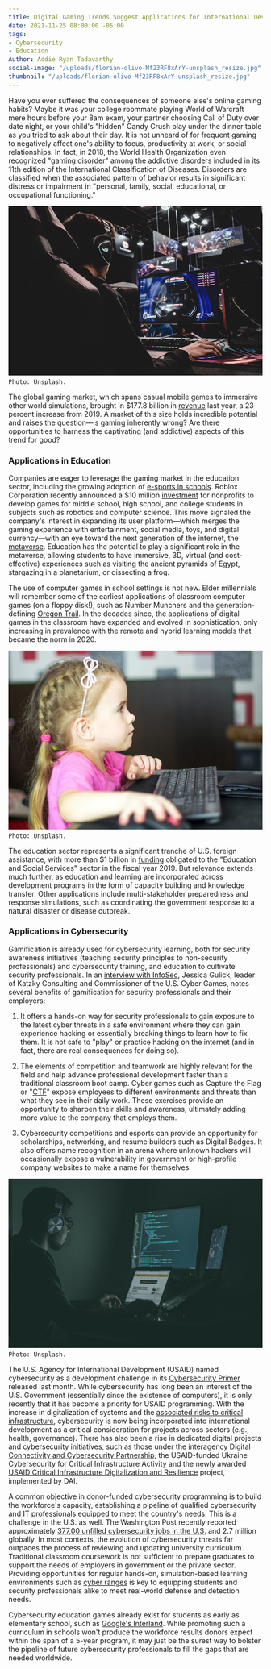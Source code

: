 ```yaml
---
title: Digital Gaming Trends Suggest Applications for International Development
date: 2021-11-25 08:00:00 -05:00
tags:
- Cybersecurity
- Education
Author: Addie Ryan Tadavarthy
social-image: "/uploads/florian-olivo-Mf23RF8xArY-unsplash_resize.jpg"
thumbnail: "/uploads/florian-olivo-Mf23RF8xArY-unsplash_resize.jpg"
---
```


Have you ever suffered the consequences of someone else's online gaming habits? Maybe it was your college roommate playing World of Warcraft mere hours before your 8am exam, your partner choosing Call of Duty over date night, or your child's "hidden" Candy Crush play under the dinner table as you tried to ask about their day. It is not unheard of for frequent gaming to negatively affect one's ability to focus, productivity at work, or social relationships. In fact, in 2018, the World Health Organization even recognized "[gaming disorder](https://www.who.int/news/item/14-09-2018-inclusion-of-gaming-disorder-in-icd-11)" among the addictive disorders included in its 11th edition of the International Classification of Diseases. Disorders are classified when the associated pattern of behavior results in significant distress or impairment in "personal, family, social, educational, or occupational functioning."

<!--more-->

![florian-olivo-Mf23RF8xArY-unsplash_resize.jpg](/uploads/florian-olivo-Mf23RF8xArY-unsplash_resize.jpg)`Photo: Unsplash.`

The global gaming market, which spans casual mobile games to immersive other world simulations, brought in $177.8 billion in [revenue](https://newzoo.com/insights/articles/global-games-market-to-generate-175-8-billion-in-2021-despite-a-slight-decline-the-market-is-on-track-to-surpass-200-billion-in-2023/) last year, a 23 percent increase from 2019. A market of this size holds incredible potential and raises the question—is gaming inherently wrong? Are there opportunities to harness the captivating (and addictive) aspects of this trend for good?

### Applications in Education

Companies are eager to leverage the gaming market in the education sector, including the growing adoption of [e-sports in schools](https://www.viewsonic.com/library/education/esports-schools-good/). Roblox Corporation recently announced a $10 million [investment](https://www.wsj.com/articles/roblox-looks-to-bring-educational-videogames-to-schools-11636988400) for nonprofits to develop games for middle school, high school, and college students in subjects such as robotics and computer science. This move signaled the company's interest in expanding its user platform—which merges the gaming experience with entertainment, social media, toys, and digital currency—with an eye toward the next generation of the internet, the [metaverse](https://www.wsj.com/articles/metaverse-experience-facebook-microsoft-11636671113?mod=article_inline). Education has the potential to play a significant role in the metaverse, allowing students to have immersive, 3D, virtual (and cost-effective) experiences such as visiting the ancient pyramids of Egypt, stargazing in a planetarium, or dissecting a frog.

The use of computer games in school settings is not new. Elder millennials will remember some of the earliest applications of classroom computer games (on a floppy disk!), such as Number Munchers and the generation-defining [Oregon Trail](https://socialmediaweek.org/blog/2015/04/oregon-trail-generation/). In the decades since, the applications of digital games in the classroom have expanded and evolved in sophistication, only increasing in prevalence with the remote and hybrid learning models that became the norm in 2020.

![bermix-studio-P_Hob0Z-1bs-unsplash_resize.jpg](/uploads/bermix-studio-P_Hob0Z-1bs-unsplash_resize.jpg)`Photo: Unsplash.`

The education sector represents a significant tranche of U.S. foreign assistance, with more than $1 billion in [funding](https://foreignassistance.gov/) obligated to the "Education and Social Services" sector in the fiscal year 2019. But relevance extends much further, as education and learning are incorporated across development programs in the form of capacity building and knowledge transfer. Other applications include multi-stakeholder preparedness and response simulations, such as coordinating the government response to a natural disaster or disease outbreak.

### Applications in Cybersecurity

Gamification is already used for cybersecurity learning, both for security awareness initiatives (teaching security principles to non-security professionals) and cybersecurity training, and education to cultivate security professionals. In an [interview with InfoSec](https://podcasts.google.com/feed/aHR0cHM6Ly9mZWVkcy5idXp6c3Byb3V0LmNvbS84NDA2ODIucnNz/episode/QnV6enNwcm91dC03NzIyODU2?hl=en&ved=2ahUKEwjYwdnWsbD0AhUVrHIEHdW4CrEQjrkEegQIAhAF&ep=6), Jessica Gulick, leader of Katzky Consulting and Commissioner of the U.S. Cyber Games, notes several benefits of gamification for security professionals and their employers:

1. It offers a hands-on way for security professionals to gain exposure to the latest cyber threats in a safe environment where they can gain experience hacking or essentially breaking things to learn how to fix them. It is not safe to "play" or practice hacking on the internet (and in fact, there are real consequences for doing so).

2. The elements of competition and teamwork are highly relevant for the field and help advance professional development faster than a traditional classroom boot camp. Cyber games such as Capture the Flag or "[CTF](https://www.cyberwarrior.com/cw-ctf-hacking-while-gaming/)" expose employees to different environments and threats than what they see in their daily work. These exercises provide an opportunity to sharpen their skills and awareness, ultimately adding more value to the company that employs them.

3. Cybersecurity competitions and esports can provide an opportunity for scholarships, networking, and resume builders such as Digital Badges. It also offers name recognition in an arena where unknown hackers will occasionally expose a vulnerability in government or high-profile company websites to make a name for themselves.

![jefferson-santos-9SoCnyQmkzI-unsplash_resize.jpg](/uploads/jefferson-santos-9SoCnyQmkzI-unsplash_resize.jpg)`Photo: Unsplash.`

The U.S. Agency for International Development (USAID) named cybersecurity as a development challenge in its [Cybersecurity Primer](https://www.usaid.gov/digital-development/usaid-cybersecurity-primer) released last month. While cybersecurity has long been an interest of the U.S. Government (essentially since the existence of computers), it is only recently that it has become a priority for USAID programming. With the increase in digitalization of systems and the [associated risks to critical infrastructure](https://dai-global-digital.com/impact-of-the-us-and-eu-in-critical-infrastructure-digitalization-and-cybersecurity-in-the-western-balkans.html), cybersecurity is now being incorporated into international development as a critical consideration for projects across sectors (e.g., health, governance). There has also been a rise in dedicated digital projects and cybersecurity initiatives, such as those under the interagency [Digital Connectivity and Cybersecurity Partnership](https://www.state.gov/digital-connectivity-and-cybersecurity-partnership/), the USAID-funded Ukraine Cybersecurity for Critical Infrastructure Activity and the newly awarded [USAID Critical Infrastructure Digitalization and Resilience](https://www.dai.com/our-work/projects/regional-critical-infrastructure-digitalization-and-resilience-cidr) project, implemented by DAI.

A common objective in donor-funded cybersecurity programming is to build the workforce's capacity, establishing a pipeline of qualified cybersecurity and IT professionals equipped to meet the country's needs. This is a challenge in the U.S. as well. The Washington Post recently reported approximately [377,00 unfilled cybersecurity jobs in the U.S.](https://www.washingtonpost.com/politics/2021/10/26/us-cyber-workforce-gap-is-getting-bigger/) and 2.7 million globally. In most contexts, the evolution of cybersecurity threats far outpaces the process of reviewing and updating university curriculum. Traditional classroom coursework is not sufficient to prepare graduates to support the needs of employers in government or the private sector. Providing opportunities for regular hands-on, simulation-based learning environments such as [cyber ranges](https://www.nist.gov/system/files/documents/2018/02/13/cyber_ranges.pdf) is key to equipping students and security professionals alike to meet real-world defense and detection needs.

Cybersecurity education games already exist for students as early as elementary school, such as [Google's Interland](https://beinternetawesome.withgoogle.com/en_us/interland/kind-kingdom). While promoting such a curriculum in schools won't produce the workforce results donors expect within the span of a 5-year program, it may just be the surest way to bolster the pipeline of future cybersecurity professionals to fill the gaps that are needed worldwide.